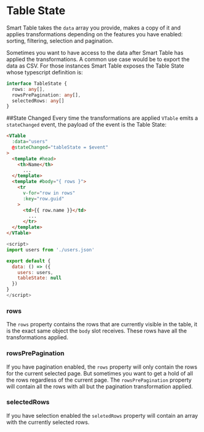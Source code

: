# Table State

Smart Table takes the `data` array you provide, makes a copy of it and applies transformations
depending on the features you have enabled: sorting, filtering, selection and pagination.

Sometimes you want to have access to the data after Smart Table has applied the transformations.
A common use case would be to export the data as CSV. For those instances Smart Table exposes the
Table State whose typescript definition is:

```ts
interface TableState {
  rows: any[],
  rowsPrePagination: any[],
  selectedRows: any[]
}
```

##State Changed
Every time the transformations are applied `VTable` emits a `stateChanged` event, 
the payload of the event is the Table State:

<CodeGroup>
  <CodeGroupItem title="html" active>

```html
<VTable
  :data="users"
  @stateChanged="tableState = $event"
>
  <template #head>
    <th>Name</th>
      ...
  </template>
  <template #body="{ rows }">
    <tr
      v-for="row in rows"
      :key="row.guid"
    >
      <td>{{ row.name }}</td>
        ...
      </tr>
  </template>
</VTable>
```
</CodeGroupItem>

<CodeGroupItem title="js">

```js
<script>
import users from './users.json'

export default {
  data: () => ({
    users: users,
    tableState: null
  })
}
</script>
```
</CodeGroupItem>
</CodeGroup>

### rows
The `rows` property contains the rows that are currently visible in the table, 
it is the exact same object the `body` slot receives. These rows have all the transformations applied.

### rowsPrePagination
If you have pagination enabled, the `rows` property will only contain the rows for the current selected page.
But sometimes you want to get a hold of all the rows regardless of the current page. 
The `rowsPrePagination` property will contain all the rows with all but the pagination transformation applied.

### selectedRows
If you have selection enabled the `seletedRows` property will contain an array with the currently selected rows.
